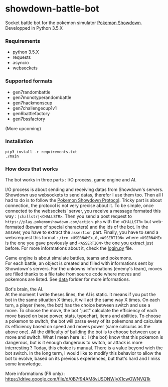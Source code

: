 # showdown-battle-bot

Socket battle bot for the pokemon simulator [Pokemon Showdown](http://pokemonshowdown.com). Developped in Python 3.5.X

### Requirements
- python 3.5.X
- requests
- asyncio
- websockets

### Supported formats
- gen7randombattle
- gen7monotyperandombattle
- gen7hackmonscup
- gen7challengecup1v1
- gen6battlefactory
- gen7bssfactory

(More upcoming)

### Installation
```
pip3 install -r requirements.txt
./main
```

### How does that works
The bot works in three parts : I/O process, game engine and AI.
  
I/O process is about sending and receiving datas from Showdown's servers.  
Showdown use websockets to send datas, therefor I use them too. 
Then all I had to do is to follow the [Pokemon Showdown Protocol](https://github.com/Zarel/Pokemon-Showdown/blob/master/PROTOCOL.md). 
Tricky part is about connection, the protocol is not very precise about it.
To be simple, once connected to the websockets' server, you receive a message formated this way : `|challstr|<CHALLSTR>`. 
Then you send a post request to `https://play.pokemonshowdown.com/action.php` with the `<CHALLSTR>` but web-formated (beware of special characters) and the ids of the bot.
In the answer, you have to extract the `assertion` part.
Finally, you have to send a websrequest this format : `/trn <USERNAME>,0,<ASSERTION>` where `<USERNAME>` is the one you gave previously and `<ASSERTION>` the one you extract just before.
For more informations about it, check the [login.py](src/login.py) file.

Game engine is about simulate battles, teams and pokemons.  
For each battle, an object is created and filled with informations sent by Showdown's servers. 
For the unkowns informations (enemy's team), moves are filled thanks to a file take from source code where moves and pokemons are listed.
See [data](data/) forlder for more informations.

Bot's brain, the AI.  
At the moment I write theses lines, the AI is static. It means if you put the bot in the same situation X times, it will act the same way X times.
On each turn, a player (here, the bot) has the choice between switch and use a move.
To choose the move, the bot "just" calculate the efficiency of each move based on base power, stats, typechart, items and abilities.
To choose a pokemon to switch, the bot will parse every of its pokemons and calculate its efficiency based on speed and moves power (same calculus as the above one).
All the difficulty of building the bot is to choose between use a move and switch. 
What I mean here is : I (the bot) know that this pokemon is dangerous, but is it enough dangerous to switch, or attack is more interresting ?
Today, this choice is manual. There is a value beyond wich the bot switch.
In the long term, I would like to modify this behavior to allow the bot to evolve, based on its previous experiences, but that's hard and I miss some knowledge.

More informations (FR only) : https://drive.google.com/file/d/0B7f94AM8vUSONWIyX1cwOWNVQ1k
